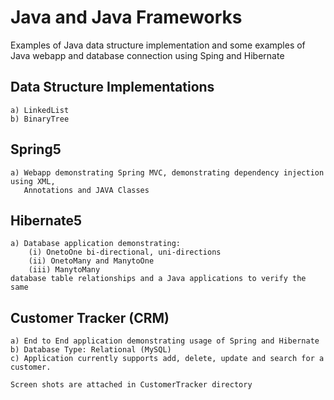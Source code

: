 # Java and Java Frameworks

Examples of Java data structure implementation and some examples of Java webapp and database connection using Sping and Hibernate

## Data Structure Implementations
	a) LinkedList
	b) BinaryTree

## Spring5
	a) Webapp demonstrating Spring MVC, demonstrating dependency injection using XML, 
	   Annotations and JAVA Classes

## Hibernate5
	a) Database application demonstrating: 
		(i) OnetoOne bi-directional, uni-directions
		(ii) OnetoMany and ManytoOne
		(iii) ManytoMany 
	database table relationships and a Java applications to verify the same
	
## Customer Tracker (CRM)
	a) End to End application demonstrating usage of Spring and Hibernate
	b) Database Type: Relational (MySQL)
	c) Application currently supports add, delete, update and search for a customer.
	
	Screen shots are attached in CustomerTracker directory


